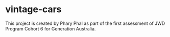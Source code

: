 # vintage-cars
This project is created by Phary Phal as part of the first assessment of JWD Program Cohort 6 for Generation Australia.

